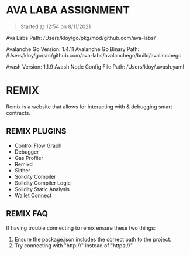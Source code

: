 # AVA LABA ASSIGNMENT

>Started @ 12:54 on 8/11/2021

Ava Labs Path: /Users/kloy/go/pkg/mod/github.com/ava-labs/

Avalanche Go Version: 1.4.11
Avalanche Go Binary Path: /Users/kloy/go/src/github.com/ava-labs/avalanchego/build/avalanchego

Avash Version: 1.1.9
Avash Node Config File Path: /Users/kloy/.avash.yaml
# REMIX

Remix is a website that allows for interacting with & debugging smart contracts.

## REMIX PLUGINS

+ Control Flow Graph
+ Debugger
+ Gas Profiler
+ Remixd
+ Slither
+ Solidity Compiler
+ Solidity Compiler Logic
+ Solidity Static Analysis
+ Wallet Connect

## REMIX FAQ

If having trouble connecting to remix ensure these two things:

1. Ensure the package.json includes the correct path to the project.
2. Try connecting with "http://" instead of "https://"
